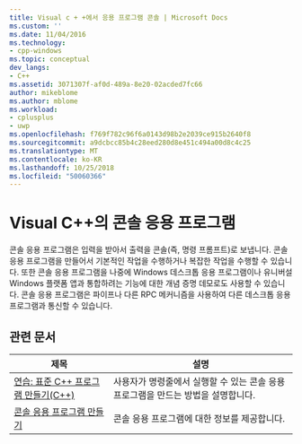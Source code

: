 ```yaml
---
title: Visual c + +에서 응용 프로그램 콘솔 | Microsoft Docs
ms.custom: ''
ms.date: 11/04/2016
ms.technology:
- cpp-windows
ms.topic: conceptual
dev_langs:
- C++
ms.assetid: 3071307f-af0d-489a-8e20-02acded7fc66
author: mikeblome
ms.author: mblome
ms.workload:
- cplusplus
- uwp
ms.openlocfilehash: f769f782c96f6a0143d98b2e2039ce915b2640f8
ms.sourcegitcommit: a9dcbcc85b4c28eed280d8e451c494a00d8c4c25
ms.translationtype: MT
ms.contentlocale: ko-KR
ms.lasthandoff: 10/25/2018
ms.locfileid: "50060366"
---
```

# <a name="console-applications-in-visual-c"></a>Visual C++의 콘솔 응용 프로그램
콘솔 응용 프로그램은 입력을 받아서 출력을 콘솔(즉, 명령 프롬프트)로 보냅니다. 콘솔 응용 프로그램을 만들어서 기본적인 작업을 수행하거나 복잡한 작업을 수행할 수 있습니다. 또한 콘솔 응용 프로그램을 나중에 Windows 데스크톱 응용 프로그램이나 유니버설 Windows 플랫폼 앱과 통합하려는 기능에 대한 개념 증명 데모로도 사용할 수 있습니다. 콘솔 응용 프로그램은 파이프나 다른 RPC 메커니즘을 사용하여 다른 데스크톱 응용 프로그램과 통신할 수 있습니다.

## <a name="related-articles"></a>관련 문서

|제목|설명|
|-----------|-----------------|
|[연습: 표준 C++ 프로그램 만들기(C++)](../windows/walkthrough-creating-a-standard-cpp-program-cpp.md)|사용자가 명령줄에서 실행할 수 있는 콘솔 응용 프로그램을 만드는 방법을 설명합니다.|
|[콘솔 응용 프로그램 만들기](../windows/creating-a-console-application.md)|콘솔 응용 프로그램에 대한 정보를 제공합니다.|